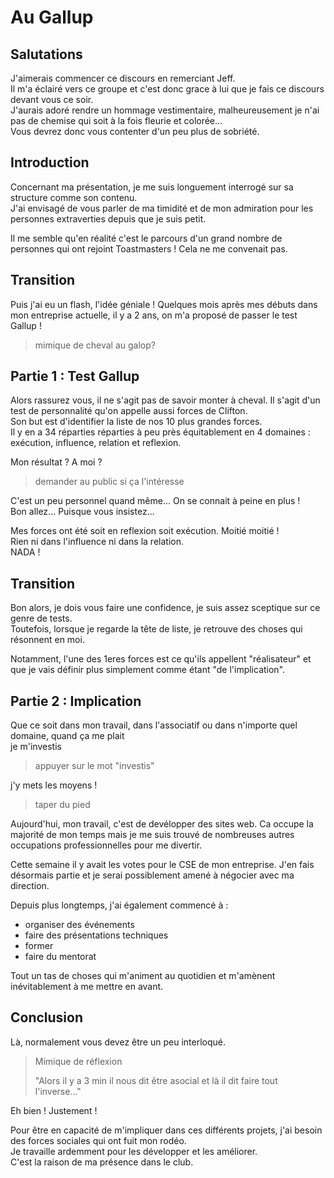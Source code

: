# Au Gallup

## Salutations

J'aimerais commencer ce discours en remerciant Jeff. <br/>
Il m'a éclairé vers ce groupe et c'est donc grace à lui que je fais ce discours devant vous ce soir. <br/>
J'aurais adoré rendre un hommage vestimentaire, malheureusement je n'ai pas de chemise qui soit à la fois fleurie et colorée... <br/>
Vous devrez donc vous contenter d'un peu plus de sobriété.

## Introduction

Concernant ma présentation, je me suis longuement interrogé sur sa structure comme son contenu. <br/>
J'ai envisagé de vous parler de ma timidité et de mon admiration pour les personnes extraverties depuis que je suis petit.

Il me semble qu'en réalité c'est le parcours d'un grand nombre de personnes qui ont rejoint Toastmasters ! Cela ne me convenait pas.

## Transition

Puis j'ai eu un flash, l'idée géniale !
Quelques mois après mes débuts dans mon entreprise actuelle, il y a 2 ans, on m'a proposé de passer le test Gallup !
> mimique de cheval au galop?

## Partie 1 : Test Gallup

Alors rassurez vous, il ne s'agit pas de savoir monter à cheval. Il s'agit d'un test de personnalité qu'on appelle aussi forces de Clifton. <br/>
Son but est d'identifier la liste de nos 10 plus grandes forces. <br/>
Il y en a 34 réparties réparties à peu près équitablement en 4 domaines : exécution, influence, relation et reflexion.

Mon résultat ? A moi ?
> demander au public si ça l'intéresse

C'est un peu personnel quand même... On se connait à peine en plus ! <br/>
Bon allez... Puisque vous insistez...

Mes forces ont été soit en reflexion soit exécution. Moitié moitié ! <br/>
Rien ni dans l'influence ni dans la relation. <br/>
NADA !

## Transition

Bon alors, je dois vous faire une confidence, je suis assez sceptique sur ce genre de tests. <br/>
Toutefois, lorsque je regarde la tête de liste, je retrouve des choses qui résonnent en moi.

Notamment, l'une des 1eres forces est ce qu'ils appellent "réalisateur" et que je vais définir plus simplement comme étant "de l'implication".

## Partie 2 : Implication

Que ce soit dans mon travail, dans l'associatif ou dans n'importe quel domaine, quand ça me plait <br/>
je m'investis
> appuyer sur le mot "investis"

j'y mets les moyens !
> taper du pied

Aujourd'hui, mon travail, c'est de devélopper des sites web. Ca occupe la majorité de mon temps mais je me suis trouvé de nombreuses autres occupations professionnelles pour me divertir.

Cette semaine il y avait les votes pour le CSE de mon entreprise. J'en fais désormais partie et je serai possiblement amené à négocier avec ma direction.

Depuis plus longtemps, j'ai également commencé à :

- organiser des événements
- faire des présentations techniques
- former
- faire du mentorat

Tout un tas de choses qui m'animent au quotidien et m'amènent inévitablement à me mettre en avant.

## Conclusion

Là, normalement vous devez être un peu interloqué.
> Mimique de réflexion
>
> "Alors il y a 3 min il nous dit être asocial et là il dit faire tout l'inverse..."

Eh bien ! Justement !

Pour être en capacité de m'impliquer dans ces différents projets, j'ai besoin des forces sociales qui ont fuit mon rodéo. <br/>
Je travaille ardemment pour les développer et les améliorer. <br/>
C'est la raison de ma présence dans le club.
